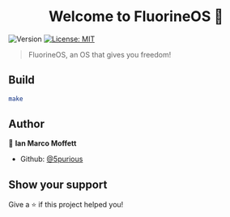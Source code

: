 <h1 align="center">Welcome to FluorineOS 👋</h1>
<p>
  <img alt="Version" src="https://img.shields.io/badge/version-v0.0.1-blue.svg?cacheSeconds=2592000" />
  <a href="#" target="_blank">
    <img alt="License: MIT" src="https://img.shields.io/badge/License-MIT-yellow.svg" />
  </a>
</p>

> FluorineOS, an OS that gives you freedom!

## Build

```sh
make
```

## Author

👤 **Ian Marco Moffett**

* Github: [@5purious](https://github.com/5purious)

## Show your support

Give a ⭐️ if this project helped you!
